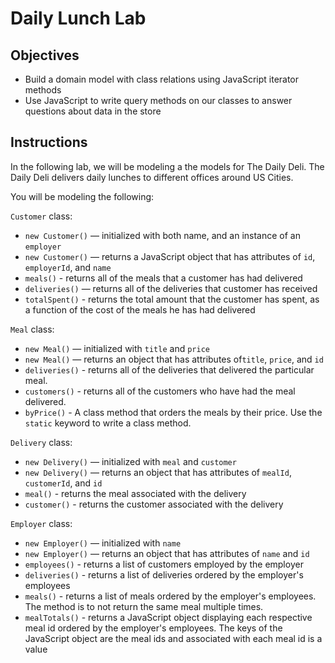 # Daily Lunch Lab

## Objectives
+ Build a domain model with class relations using JavaScript iterator methods
+ Use JavaScript to write query methods on our classes to answer questions about data in the store

## Instructions

In the following lab, we will be modeling a the models for The Daily Deli.  The Daily Deli delivers daily lunches to different offices around US Cities.

 You will be modeling the following:

`Customer` class:

+ `new Customer()` — initialized with both name, and an instance of an `employer`
+ `new Customer()` — returns a JavaScript object that has attributes of `id`, `employerId`, and `name`
+ `meals()` - returns all of the meals that a customer has had delivered
+ `deliveries()` — returns all of the deliveries that customer has received
+ `totalSpent()` - returns the total amount that the customer has spent, as a function of the cost of the meals he has had delivered

`Meal` class:
  + `new Meal()` — initialized with `title` and `price`
  + `new Meal()` — returns an object that has attributes of`title`, `price`, and `id`
  + `deliveries()` - returns all of the deliveries that delivered the particular meal.
  + `customers()` - returns all of the customers who have had the meal delivered.
  + `byPrice()` -  A class method that orders the meals by their price.  Use the `static` keyword to write a class method.  

`Delivery` class:
  + `new Delivery()` — initialized with `meal` and `customer`
  + `new Delivery()` — returns an object that has attributes of `mealId`, `customerId`, and `id`
  + `meal()` - returns the meal associated with the delivery
  + `customer()` - returns the customer associated with the delivery

`Employer` class:
  + `new Employer()` — initialized with `name`
  + `new Employer()` — returns an object that has attributes of `name` and `id`
  + `employees()` - returns a list of customers employed by the employer
  + `deliveries()` - returns a list of deliveries ordered by the employer's employees
  + `meals()` - returns a list of meals ordered by the employer's employees.  The method is to not return the same meal multiple times.
  + `mealTotals()` - returns a JavaScript object displaying each respective meal id ordered by the employer's employees.  The keys of the JavaScript object are the meal ids and associated with each meal id is a value
